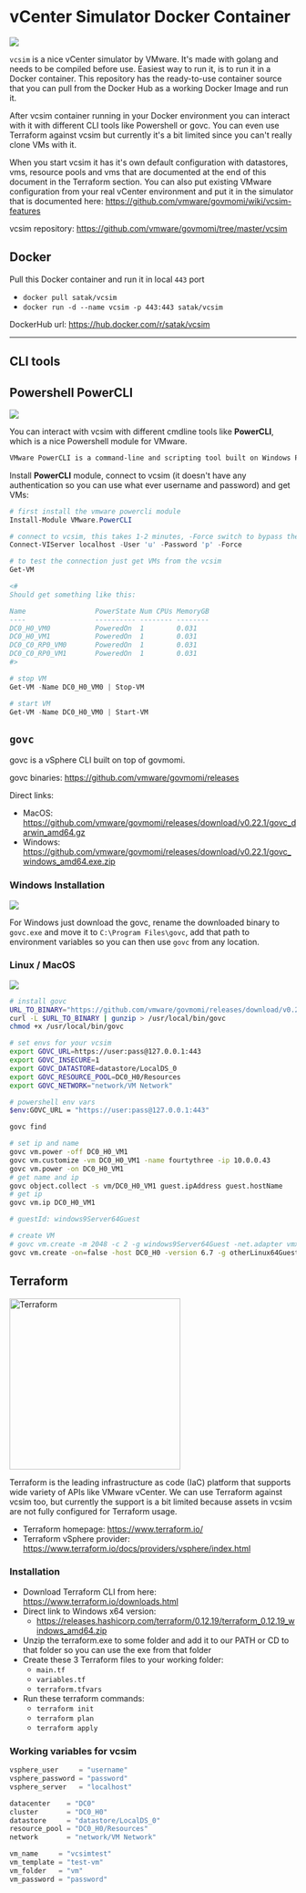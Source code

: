 # vCenter Simulator Docker Container

<img src="https://img.icons8.com/color/96/000000/vmware.png">

`vcsim` is a nice vCenter simulator by VMware. It's made with golang and needs to be compiled before use. Easiest way to run it, is to run it in a Docker container. This repository has the ready-to-use container source that you can pull from the Docker Hub as a working Docker Image and run it.

After vcsim container running in your Docker environment you can interact with it with different CLI tools like Powershell or govc. You can even use Terraform against vcsim but currently it's a bit limited since you can't really clone VMs with it.

When you start vcsim it has it's own default configuration with datastores, vms, resource pools and vms that are documented at the end of this document in the Terraform section. You can also put existing VMware configuration from your real vCenter environment and put it in the simulator that is documented here: <https://github.com/vmware/govmomi/wiki/vcsim-features>

vcsim repository: <https://github.com/vmware/govmomi/tree/master/vcsim>

## Docker

Pull this Docker container and run it in local `443` port

- `docker pull satak/vcsim`
- `docker run -d --name vcsim -p 443:443 satak/vcsim`

DockerHub url: <https://hub.docker.com/r/satak/vcsim>

---

## CLI tools

## Powershell PowerCLI

<img src="https://img.icons8.com/color/96/000000/powershell.png">

You can interact with vcsim with different cmdline tools like **PowerCLI**, which is a nice Powershell module for VMware.

```txt
VMware PowerCLI is a command-line and scripting tool built on Windows PowerShell, and provides more than 700 cmdlets for managing and automating vSphere, vCloud, vRealize Operations Manager, vSAN, NSX-T, VMware Cloud on AWS, VMware HCX, VMware Site Recovery Manager, and VMware Horizon environments.
```

Install **PowerCLI** module, connect to vcsim (it doesn't have any authentication so you can use what ever username and password) and get VMs:

```powershell
# first install the vmware powercli module
Install-Module VMware.PowerCLI

# connect to vcsim, this takes 1-2 minutes, -Force switch to bypass the SSL certificate issue. Username and password can be anything, there is no authentication
Connect-VIServer localhost -User 'u' -Password 'p' -Force

# to test the connection just get VMs from the vcsim
Get-VM

<#
Should get something like this:

Name                 PowerState Num CPUs MemoryGB
----                 ---------- -------- --------
DC0_H0_VM0           PoweredOn  1        0.031
DC0_H0_VM1           PoweredOn  1        0.031
DC0_C0_RP0_VM0       PoweredOn  1        0.031
DC0_C0_RP0_VM1       PoweredOn  1        0.031
#>

# stop VM
Get-VM -Name DC0_H0_VM0 | Stop-VM

# start VM
Get-VM -Name DC0_H0_VM0 | Start-VM
```

## `govc`

govc is a vSphere CLI built on top of govmomi.

govc binaries: <https://github.com/vmware/govmomi/releases>

Direct links:

- MacOS: <https://github.com/vmware/govmomi/releases/download/v0.22.1/govc_darwin_amd64.gz>
- Windows: <https://github.com/vmware/govmomi/releases/download/v0.22.1/govc_windows_amd64.exe.zip>

### Windows Installation

<img src="https://img.icons8.com/color/48/000000/windows-10.png">

For Windows just download the govc, rename the downloaded binary to `govc.exe` and move it to `C:\Program Files\govc`, add that path to environment variables so you can then use `govc` from any location.

### Linux / MacOS

<img src="https://img.icons8.com/color/48/000000/linux.png">

```bash
# install govc
URL_TO_BINARY="https://github.com/vmware/govmomi/releases/download/v0.22.1/govc_darwin_amd64.gz"
curl -L $URL_TO_BINARY | gunzip > /usr/local/bin/govc
chmod +x /usr/local/bin/govc

# set envs for your vcsim
export GOVC_URL=https://user:pass@127.0.0.1:443
export GOVC_INSECURE=1
export GOVC_DATASTORE=datastore/LocalDS_0
export GOVC_RESOURCE_POOL=DC0_H0/Resources
export GOVC_NETWORK="network/VM Network"

# powershell env vars
$env:GOVC_URL = "https://user:pass@127.0.0.1:443"

govc find

# set ip and name
govc vm.power -off DC0_H0_VM1
govc vm.customize -vm DC0_H0_VM1 -name fourtythree -ip 10.0.0.43
govc vm.power -on DC0_H0_VM1
# get name and ip
govc object.collect -s vm/DC0_H0_VM1 guest.ipAddress guest.hostName
# get ip
govc vm.ip DC0_H0_VM1

# guestId: windows9Server64Guest

# create VM
# govc vm.create -m 2048 -c 2 -g windows9Server64Guest -net.adapter vmxnet3 -disk.controller pvscsi test-vm
govc vm.create -on=false -host DC0_H0 -version 6.7 -g otherLinux64Guest -c 2 template-vm
```

## Terraform

<img alt="Terraform" src="https://cdn.rawgit.com/hashicorp/terraform-website/master/content/source/assets/images/logo-hashicorp.svg" width="300px">

Terraform is the leading infrastructure as code (IaC) platform that supports wide variety of APIs like VMware vCenter. We can use Terraform against vcsim too, but currently the support is a bit limited because assets in vcsim are not fully configured for Terraform usage.

- Terraform homepage: <https://www.terraform.io/>
- Terraform vSphere provider: <https://www.terraform.io/docs/providers/vsphere/index.html>

### Installation

- Download Terraform CLI from here: <https://www.terraform.io/downloads.html>
- Direct link to Windows x64 version:
  - <https://releases.hashicorp.com/terraform/0.12.19/terraform_0.12.19_windows_amd64.zip>
- Unzip the terraform.exe to some folder and add it to our PATH or CD to that folder so you can use the exe from that folder
- Create these 3 Terraform files to your working folder:
  - `main.tf`
  - `variables.tf`
  - `terraform.tfvars`
- Run these terraform commands:
  - `terraform init`
  - `terraform plan`
  - `terraform apply`

### Working variables for vcsim

```terraform
vsphere_user     = "username"
vsphere_password = "password"
vsphere_server   = "localhost"

datacenter    = "DC0"
cluster       = "DC0_H0"
datastore     = "datastore/LocalDS_0"
resource_pool = "DC0_H0/Resources"
network       = "network/VM Network"

vm_name     = "vcsimtest"
vm_template = "test-vm"
vm_folder   = "vm"
vm_password = "password"
```

